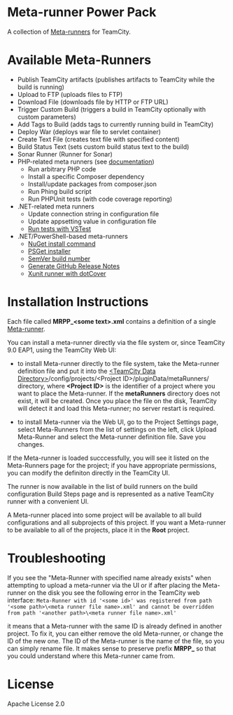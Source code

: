 Meta-runner Power Pack
======================

A collection of [Meta-runners](http://confluence.jetbrains.com/display/TCD9/Working+with+Meta-Runner) for TeamCity.

Available Meta-Runners
======================

* Publish TeamCity artifacts (publishes artifacts to TeamCity while the build is running)
* Upload to FTP (uploads files to FTP)
* Download File (downloads file by HTTP or FTP URL)
* Trigger Custom Build (triggers a build in TeamCity optionally with custom parameters)
* Add Tags to Build (adds tags to currently running build in TeamCity)
* Deploy War (deploys war file to servlet container)
* Create Text File (creates text file with specified content)
* Build Status Text (sets custom build status text to the build)
* Sonar Runner (Runner for Sonar)
* PHP-related meta runners (see [documentation](https://github.com/JetBrains/meta-runner-power-pack/tree/master/php))
	* Run arbitrary PHP code
	* Install a specific Composer dependency
	* Install/update packages from composer.json
	* Run Phing build script
	* Run PHPUnit tests (with code coverage reporting)
* .NET-related meta runners
	* Update connection string in configuration file
	* Update appsetting value in configuration file
  * [Run tests with VSTest](https://github.com/JetBrains/meta-runner-power-pack/tree/master/vstest)
* .NET/PowerShell-based meta-runners
    * [NuGet install command](https://github.com/JetBrains/meta-runner-power-pack/tree/master/nuget)
    * [PSGet installer](https://github.com/JetBrains/meta-runner-power-pack/tree/master/psget)
    * [SemVer build number](https://github.com/JetBrains/meta-runner-power-pack/tree/master/semver-buildnumber)
    * [Generate GitHub Release Notes](https://github.com/JetBrains/meta-runner-power-pack/tree/master/githubreleasenotes)
    * [Xunit runner with dotCover](https://github.com/JetBrains/meta-runner-power-pack/tree/master/xUnit.net-dotCover)


Installation Instructions
=========================

Each file called **MRPP_\<some text\>.xml** contains a definition of a single [Meta-runner](http://confluence.jetbrains.com/display/TCD9/Working+with+Meta-Runner).

You can install a meta-runner directly via the file system or, since TeamCity 9.0 EAP1, using the TeamCity Web UI:

- to install Meta-runner directly to the file system, take the Meta-runner definition file and put it into the [\<TeamCity Data Directory\>](http://confluence.jetbrains.com/display/TCD9/TeamCity+Data+Directory)/config/projects/\<Project ID\>/pluginData/metaRunners/ directory, where **\<Project ID\>** is the identifier of a project where you want to place the Meta-runner. If the **metaRunners** directory does not exist, it will be created. Once you place the file on the disk, TeamCity will detect it and load this Meta-runner; no server restart is required.

- to install Meta-runner via the Web UI, go to the Project Settings page, select Meta-Runners from the list of settings on the left, click Upload Meta-Runner and select the Meta-runner definition file. Save you changes.

If the Meta-runner is loaded succcessfully, you will see it listed on the Meta-Runners page for the project; if you have appropriate permissions, you can modify the definiton directly in the TeamCity UI. 

The runner is now available in the list of build runners on the build configuration Build Steps page and is represented as a native TeamCity runner with a convenient UI.

A Meta-runner placed into some project will be available to all build configurations and all subprojects of this project.
If you want a Meta-runner to be available to all of the projects, place it in the **Root** project.

Troubleshooting
===============

If you see the "Meta-Runner with specified name already exists" when attempting to upload a meta-runner via the UI or if
after placing the Meta-runner on the disk you see the following error in the TeamCity web interface:
``Meta-Runner with id '<some id>' was registered from path '<some path>\<meta runner file name>.xml'
and cannot be overridden from path '<another path>\<meta runner file name>.xml'``

it means that a Meta-runner with the same ID is already defined in another project. To fix it, you can either remove the old Meta-runner, or change the ID of the new one.
The ID of the Meta-runner is the name of the file, so you can simply rename file. It makes sense to preserve prefix **MRPP_** so that you could understand where this Meta-runner came from.

License
=======

Apache License 2.0
